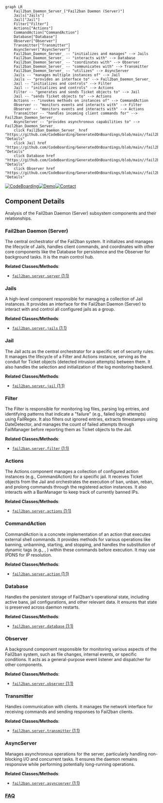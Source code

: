 ```mermaid
graph LR
    Fail2ban_Daemon_Server_["Fail2ban Daemon (Server)"]
    Jails["Jails"]
    Jail["Jail"]
    Filter["Filter"]
    Actions["Actions"]
    CommandAction["CommandAction"]
    Database["Database"]
    Observer["Observer"]
    Transmitter["Transmitter"]
    AsyncServer["AsyncServer"]
    Fail2ban_Daemon_Server_ -- "initializes and manages" --> Jails
    Fail2ban_Daemon_Server_ -- "interacts with" --> Database
    Fail2ban_Daemon_Server_ -- "coordinates with" --> Observer
    Fail2ban_Daemon_Server_ -- "communicates with" --> Transmitter
    Fail2ban_Daemon_Server_ -- "utilizes" --> AsyncServer
    Jails -- "manages multiple instances of" --> Jail
    Jails -- "provides an interface to" --> Fail2ban_Daemon_Server_
    Jail -- "initializes and controls" --> Filter
    Jail -- "initializes and controls" --> Actions
    Filter -- "generates and sends Ticket objects to" --> Jail
    Jail -- "sends Ticket objects to" --> Actions
    Actions -- "invokes methods on instances of" --> CommandAction
    Observer -- "monitors events and interacts with" --> Filter
    Observer -- "monitors events and interacts with" --> Actions
    Transmitter -- "handles incoming client commands for" --> Fail2ban_Daemon_Server_
    AsyncServer -- "provides asynchronous capabilities to" --> Fail2ban_Daemon_Server_
    click Fail2ban_Daemon_Server_ href "https://github.com/CodeBoarding/GeneratedOnBoardings/blob/main//fail2ban/Fail2ban_Daemon_Server_.md" "Details"
    click Jail href "https://github.com/CodeBoarding/GeneratedOnBoardings/blob/main//fail2ban/Jail.md" "Details"
    click Database href "https://github.com/CodeBoarding/GeneratedOnBoardings/blob/main//fail2ban/Database.md" "Details"
    click Observer href "https://github.com/CodeBoarding/GeneratedOnBoardings/blob/main//fail2ban/Observer.md" "Details"
```
[![CodeBoarding](https://img.shields.io/badge/Generated%20by-CodeBoarding-9cf?style=flat-square)](https://github.com/CodeBoarding/GeneratedOnBoardings)[![Demo](https://img.shields.io/badge/Try%20our-Demo-blue?style=flat-square)](https://www.codeboarding.org/demo)[![Contact](https://img.shields.io/badge/Contact%20us%20-%20contact@codeboarding.org-lightgrey?style=flat-square)](mailto:contact@codeboarding.org)

## Component Details

Analysis of the Fail2ban Daemon (Server) subsystem components and their relationships.

### Fail2ban Daemon (Server)
The central orchestrator of the Fail2ban system. It initializes and manages the lifecycle of Jails, handles client commands, and coordinates with other core components like the Database for persistence and the Observer for background tasks. It is the main control hub.


**Related Classes/Methods**:

- <a href="https://github.com/fail2ban/fail2ban/blob/master/fail2ban/server/server.py#L1-L1" target="_blank" rel="noopener noreferrer">`fail2ban.server.server` (1:1)</a>


### Jails
A high-level component responsible for managing a collection of Jail instances. It provides an interface for the Fail2ban Daemon (Server) to interact with and control all configured jails as a group.


**Related Classes/Methods**:

- <a href="https://github.com/fail2ban/fail2ban/blob/master/fail2ban/server/jails.py#L1-L1" target="_blank" rel="noopener noreferrer">`fail2ban.server.jails` (1:1)</a>


### Jail
The Jail acts as the central orchestrator for a specific set of security rules. It manages the lifecycle of a Filter and Actions instance, serving as the conduit for Ticket objects (detected intrusion attempts) between them. It also handles the selection and initialization of the log monitoring backend.


**Related Classes/Methods**:

- <a href="https://github.com/fail2ban/fail2ban/blob/master/fail2ban/server/jail.py#L1-L1" target="_blank" rel="noopener noreferrer">`fail2ban.server.jail` (1:1)</a>


### Filter
The Filter is responsible for monitoring log files, parsing log entries, and identifying patterns that indicate a "failure" (e.g., failed login attempts) using FailRegex. It also filters out ignored entries, extracts timestamps using DateDetector, and manages the count of failed attempts through FailManager before reporting them as Ticket objects to the Jail.


**Related Classes/Methods**:

- <a href="https://github.com/fail2ban/fail2ban/blob/master/fail2ban/server/filter.py#L1-L1" target="_blank" rel="noopener noreferrer">`fail2ban.server.filter` (1:1)</a>


### Actions
The Actions component manages a collection of configured action instances (e.g., CommandAction) for a specific jail. It receives Ticket objects from the Jail and orchestrates the execution of ban, unban, reban, and prolong commands through the registered action instances. It also interacts with a BanManager to keep track of currently banned IPs.


**Related Classes/Methods**:

- <a href="https://github.com/fail2ban/fail2ban/blob/master/fail2ban/server/actions.py#L1-L1" target="_blank" rel="noopener noreferrer">`fail2ban.server.actions` (1:1)</a>


### CommandAction
CommandAction is a concrete implementation of an action that executes external shell commands. It provides methods for various operations like banning, unbanning, starting, and stopping, and handles the substitution of dynamic tags (e.g., <ip>, <port>) within these commands before execution. It may use IPDNS for IP resolution.


**Related Classes/Methods**:

- <a href="https://github.com/fail2ban/fail2ban/blob/master/fail2ban/server/action.py#L1-L1" target="_blank" rel="noopener noreferrer">`fail2ban.server.action` (1:1)</a>


### Database
Handles the persistent storage of Fail2ban's operational state, including active bans, jail configurations, and other relevant data. It ensures that state is preserved across daemon restarts.


**Related Classes/Methods**:

- <a href="https://github.com/fail2ban/fail2ban/blob/master/fail2ban/server/database.py#L1-L1" target="_blank" rel="noopener noreferrer">`fail2ban.server.database` (1:1)</a>


### Observer
A background component responsible for monitoring various aspects of the Fail2ban system, such as file changes, internal events, or specific conditions. It acts as a general-purpose event listener and dispatcher for other components.


**Related Classes/Methods**:

- <a href="https://github.com/fail2ban/fail2ban/blob/master/fail2ban/server/observer.py#L1-L1" target="_blank" rel="noopener noreferrer">`fail2ban.server.observer` (1:1)</a>


### Transmitter
Handles communication with clients. It manages the network interface for receiving commands and sending responses to Fail2ban clients.


**Related Classes/Methods**:

- <a href="https://github.com/fail2ban/fail2ban/blob/master/fail2ban/server/transmitter.py#L1-L1" target="_blank" rel="noopener noreferrer">`fail2ban.server.transmitter` (1:1)</a>


### AsyncServer
Manages asynchronous operations for the server, particularly handling non-blocking I/O and concurrent tasks. It ensures the daemon remains responsive while performing potentially long-running operations.


**Related Classes/Methods**:

- <a href="https://github.com/fail2ban/fail2ban/blob/master/fail2ban/server/asyncserver.py#L1-L1" target="_blank" rel="noopener noreferrer">`fail2ban.server.asyncserver` (1:1)</a>




### [FAQ](https://github.com/CodeBoarding/GeneratedOnBoardings/tree/main?tab=readme-ov-file#faq)